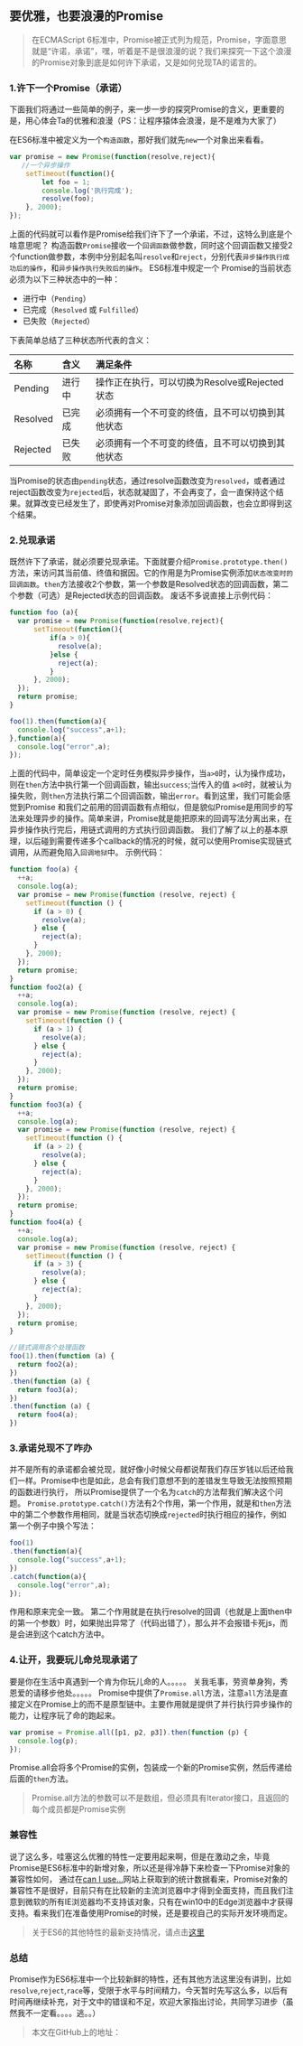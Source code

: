 ## 要优雅，也要浪漫的Promise
> 在ECMAScript 6标准中，Promise被正式列为规范，Promise，字面意思就是“许诺，承诺”，嘿，听着是不是很浪漫的说？我们来探究一下这个浪漫的Promise对象到底是如何许下承诺，又是如何兑现TA的诺言的。

### 1.许下一个Promise（承诺）
下面我们将通过一些简单的例子，来一步一步的探究Promise的含义，更重要的是，用心体会Ta的优雅和浪漫（PS：让程序猿体会浪漫，是不是难为大家了）

在ES6标准中被定义为一个`构造函数`，那好我们就先`new`一个对象出来看看。
```js
var promise = new Promise(function(resolve,reject){
   //一个异步操作
    setTimeout(function(){
        let foo = 1;
        console.log('执行完成');
        resolve(foo);
    }, 2000);
});
```
上面的代码就可以看作是Promise给我们许下了一个承诺，不过，这特么到底是个啥意思呢？
构造函数`Promise`接收一个`回调函数`做参数，同时这个回调函数又接受2个function做参数，本例中分别起名叫`resolve`和`reject`，分别代表`异步操作执行成功后的操作`，和`异步操作执行失败后的操作`。
ES6标准中规定一个 Promise的当前状态必须为以下三种状态中的一种：
* 进行中（`Pending`）
* 已完成（`Resolved` 或 `Fulfilled`）
* 已失败（`Rejected`）

下表简单总结了三种状态所代表的含义：


|名称      |    含义 | 满足条件  |
| :-------- |:--------| :---- |
| Pending   | 进行中 |操作正在执行，可以切换为Resolve或Rejected状态|
| Resolved  | 已完成 |必须拥有一个不可变的终值，且不可以切换到其他状态|
| Rejected  | 已失败 |必须拥有一个不可变的终值，且不可以切换到其他状态|

当Promise的状态由`pending`状态，通过resolve函数改变为`resolved`，或者通过reject函数改变为`rejected`后，状态就凝固了，不会再变了，会一直保持这个结果。就算改变已经发生了，即使再对Promise对象添加回调函数，也会立即得到这个结果。

### 2.兑现承诺

既然许下了承诺，就必须要兑现承诺。下面就要介绍`Promise.prototype.then()`方法，来访问其当前值、终值和据因。它的作用是为Promise实例添加`状态改变时的回调函数`。`then`方法接收2个参数，第一个参数是Resolved状态的回调函数，第二个参数（可选）是Rejected状态的回调函数。
废话不多说直接上示例代码：
```js
function foo (a){
  var promise = new Promise(function(resolve,reject){
      setTimeout(function(){
          if(a > 0){
            resolve(a);
          }else {
            reject(a);
          }
      }, 2000);
  });
  return promise;
}

foo(1).then(function(a){
  console.log("success",a+1);
},function(a){
  console.log("error",a);
});
```
上面的代码中，简单设定一个定时任务模拟异步操作，当`a>0`时，认为操作成功，则在`then`方法中执行第一个回调函数，输出`success`;当传入的值 `a<0`时，就被认为操失败，则`then`方法执行第二个回调函数，输出`error`。看到这里，我们可能会感觉到Promise 和我们之前用的回调函数有点相似，但是貌似Promise是用同步的写法来处理异步的操作。简单来讲，Promise就是能把原来的回调写法分离出来，在异步操作执行完后，用链式调用的方式执行回调函数。
我们了解了以上的基本原理，以后碰到需要传递多个callback的情况的时候，就可以使用Promise实现链式调用，从而避免陷入`回调地狱`中。
示例代码：
```js
function foo(a) {
  ++a;
  console.log(a);
  var promise = new Promise(function (resolve, reject) {
    setTimeout(function () {
      if (a > 0) {
        resolve(a);
      } else {
        reject(a);
      }
    }, 2000);
  });
  return promise;
}
function foo2(a) {
  ++a;
  console.log(a);
  var promise = new Promise(function (resolve, reject) {
    setTimeout(function () {
      if (a > 1) {
        resolve(a);
      } else {
        reject(a);
      }
    }, 2000);
  });
  return promise;
}
function foo3(a) {
  ++a;
  console.log(a);
  var promise = new Promise(function (resolve, reject) {
    setTimeout(function () {
      if (a > 2) {
        resolve(a);
      } else {
        reject(a);
      }
    }, 2000);
  });
  return promise;
}
function foo4(a) {
  ++a;
  console.log(a);
  var promise = new Promise(function (resolve, reject) {
    setTimeout(function () {
      if (a > 3) {
        resolve(a);
      } else {
        reject(a);
      }
    }, 2000);
  });
  return promise;
}

//链式调用各个处理函数
foo(1).then(function (a) {
  return foo2(a);
})
.then(function (a) {
  return foo3(a);
})
.then(function (a) {
  return foo4(a);
})

```
### 3.承诺兑现不了咋办

并不是所有的承诺都会被兑现，就好像小时候父母都说帮我们存压岁钱以后还给我们一样。Promise中也是如此，总会有我们意想不到的差错发生导致无法按照预期的函数进行执行，
所以Promise提供了一个名为`catch`的方法帮我们解决这个问题。
`Promise.prototype.catch()`方法有2个作用，第一个作用，就是和`then`方法中的第二个参数作用相同，就是当状态切换成`rejected`时执行相应的操作，例如第一个例子中换个写法：
```js
foo(1)
.then(function(a){
  console.log("success",a+1);
})
.catch(function(a){
  console.log("error",a);
});
```
作用和原来完全一致。
第二个作用就是在执行resolve的回调（也就是上面then中的第一个参数）时，如果抛出异常了（代码出错了），那么并不会报错卡死js，而是会进到这个catch方法中。

### 4.让开，我要玩儿命兑现承诺了
要是你在生活中真遇到一个肯为你玩儿命的人。。。。。
关我毛事，劳资单身狗，秀恩爱的请移步他处。。。。。
Promise中提供了`Promise.all`方法，注意`all`方法是直接定义在Promise上的而不是原型链中。主要作用就是提供了并行执行异步操作的能力，让程序玩了命的跑起来。
```js
var promise = Promise.all([p1, p2, p3]).then(function (p) {
  console.log(p);
});
```
Promise.all会将多个Promise的实例，包装成一个新的Promise实例，然后传递给后面的`then`方法。
> Promise.all方法的参数可以不是数组，但必须具有Iterator接口，且返回的每个成员都是Promise实例

### 兼容性
说了这么多，哇塞这么优雅的特性一定要用起来啊，但是在激动之余，毕竟Promise是ES6标准中的新增对象，所以还是得冷静下来检查一下Promise对象的兼容性如何，
通过在[can I use...](http://caniuse.com/#search=Promise)网站上获取到的统计数据看来，Promise对象的兼容性不是很好，目前只有在比较新的主流浏览器中才得到全面支持，而且我们注意到微软的所有IE浏览器均不支持该对象，只有在win10中的Edge浏览器中才获得支持。看来我们在准备使用Promise的时候，还是要视自己的实际开发环境而定。
> 关于ES6的其他特性的最新支持情况，请点击[这里](http://kangax.github.io/compat-table/es6/#test-Promise)

### 总结
Promise作为ES6标准中一个比较新鲜的特性，还有其他方法这里没有讲到，比如`resolve`,`reject`,`race`等，受限于水平与时间精力，今天暂时先写这么多，以后有时间再继续补充，对于文中的错误和不足，欢迎大家指出讨论，共同学习进步（虽然我不一定看。。。。逃。。）
> 本文在GitHub上的地址：
